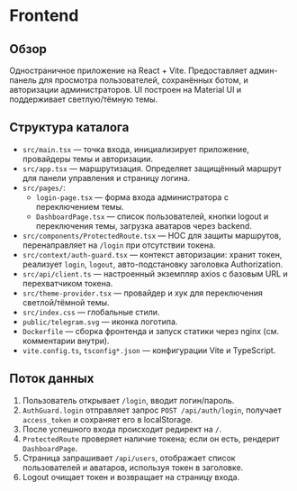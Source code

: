 # Frontend

## Обзор
Одностраничное приложение на React + Vite. Предоставляет админ-панель для просмотра пользователей, сохранённых ботом, и авторизации администраторов. UI построен на Material UI и поддерживает светлую/тёмную темы.

## Структура каталога
- `src/main.tsx` — точка входа, инициализирует приложение, провайдеры темы и авторизации.
- `src/app.tsx` — маршрутизация. Определяет защищённый маршрут для панели управления и страницу логина.
- `src/pages/`:
  - `login-page.tsx` — форма входа администратора с переключением темы.
  - `DashboardPage.tsx` — список пользователей, кнопки logout и переключения темы, загрузка аватаров через backend.
- `src/components/ProtectedRoute.tsx` — HOC для защиты маршрутов, перенаправляет на `/login` при отсутствии токена.
- `src/context/auth-guard.tsx` — контекст авторизации: хранит токен, реализует `login`, `logout`, авто-подстановку заголовка Authorization.
- `src/api/client.ts` — настроенный экземпляр axios с базовым URL и перехватчиком токена.
- `src/theme-provider.tsx` — провайдер и хук для переключения светлой/тёмной темы.
- `src/index.css` — глобальные стили.
- `public/telegram.svg` — иконка логотипа.
- `Dockerfile` — сборка фронтенда и запуск статики через nginx (см. комментарии внутри).
- `vite.config.ts`, `tsconfig*.json` — конфигурации Vite и TypeScript.

## Поток данных
1. Пользователь открывает `/login`, вводит логин/пароль.
2. `AuthGuard.login` отправляет запрос `POST /api/auth/login`, получает `access_token` и сохраняет его в localStorage.
3. После успешного входа происходит редирект на `/`.
4. `ProtectedRoute` проверяет наличие токена; если он есть, рендерит `DashboardPage`.
5. Страница запрашивает `/api/users`, отображает список пользователей и аватаров, используя токен в заголовке.
6. Logout очищает токен и возвращает на страницу входа.


